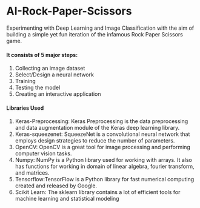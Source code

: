 # AI-Rock-Paper-Scissors
Experimenting with Deep Learning and Image Classification with the aim of building a simple yet fun iteration of the infamous Rock Paper Scissors game.

#### It consists of 5 major steps:
1. Collecting an image dataset
2. Select/Design a neural network
3. Training
4. Testing the model
5. Creating an interactive application

#### Libraries Used
1. Keras-Preprocessing: Keras Preprocessing is the data preprocessing and data augmentation module of the Keras deep learning library.
2. Keras-squeezenet: SqueezeNet is a convolutional neural network that employs design strategies to reduce the number of parameters.
3. OpenCV: OpenCV is a great tool for image processing and performing computer vision tasks.
4. Numpy: NumPy is a Python library used for working with arrays. It also has functions for working in domain of linear algebra, fourier transform, and matrices.
5. Tensorflow:TensorFlow is a Python library for fast numerical computing created and released by Google.
6. Scikit Learn: The sklearn library contains a lot of efficient tools for machine learning and statistical modeling

